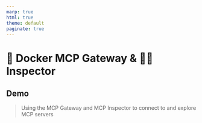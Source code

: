 ```yaml
---
marp: true
html: true
theme: default
paginate: true
---
```

<style>
.dodgerblue {
  color: dodgerblue;
}
</style>
# 📡 Docker MCP Gateway & 🕵️‍♂️ Inspector
## **Demo**
> Using the MCP Gateway and MCP Inspector to connect to and explore MCP servers